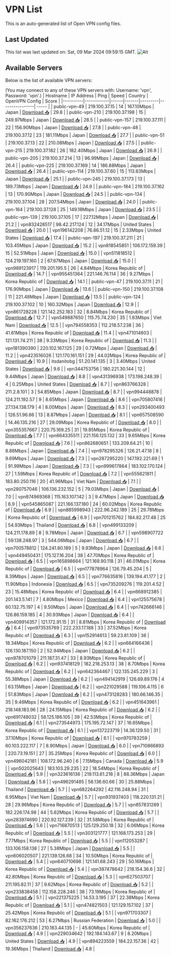 # VPN List

This is an auto-generated list of Open VPN config files.

## Last Updated

This list was last updated on: Sat, 09 Mar 2024 09:59:15 GMT.
![Alt](https://repobeats.axiom.co/api/embed/186b98318ef1479477931607c1ad7d823f12451f.svg "Repobeats analytics image")

## Available Servers

Below is the list of available VPN servers:

(You may connect to any of these VPN servers with: Username: 'vpn', Password: 'vpn'.)
| Hostname | IP Address | Ping | Speed | Country | OpenVPN Config | Score |
|----------|------------|------|-------|---------|----------------| ----- |
| public-vpn-49 | 219.100.37.15 | 14 | 167.10Mbps | Japan | [Download 📥](./configs/server_0_JP.ovpn) | 29.8 |
| public-vpn-210 | 219.100.37.198 | 15 | 249.97Mbps | Japan | [Download 📥](./configs/server_1_JP.ovpn) | 28.5 |
| public-vpn-157 | 219.100.37.111 | 22 | 156.90Mbps | Japan | [Download 📥](./configs/server_2_JP.ovpn) | 27.8 |
| public-vpn-48 | 219.100.37.12 | 23 | 181.11Mbps | Japan | [Download 📥](./configs/server_3_JP.ovpn) | 27.7 |
| public-vpn-51 | 219.100.37.13 | 22 | 210.08Mbps | Japan | [Download 📥](./configs/server_4_JP.ovpn) | 27.5 |
| public-vpn-215 | 219.100.37.182 | 26 | 182.40Mbps | Japan | [Download 📥](./configs/server_5_JP.ovpn) | 26.9 |
| public-vpn-205 | 219.100.37.214 | 13 | 96.99Mbps | Japan | [Download 📥](./configs/server_6_JP.ovpn) | 26.4 |
| public-vpn-225 | 219.100.37.169 | 14 | 186.88Mbps | Japan | [Download 📥](./configs/server_7_JP.ovpn) | 26.4 |
| public-vpn-114 | 219.100.37.60 | 15 | 113.83Mbps | Japan | [Download 📥](./configs/server_8_JP.ovpn) | 25.1 |
| public-vpn-245 | 219.100.37.173 | 13 | 189.73Mbps | Japan | [Download 📥](./configs/server_9_JP.ovpn) | 24.9 |
| public-vpn-184 | 219.100.37.162 | 13 | 170.90Mbps | Japan | [Download 📥](./configs/server_10_JP.ovpn) | 24.5 |
| public-vpn-134 | 219.100.37.104 | 28 | 207.54Mbps | Japan | [Download 📥](./configs/server_11_JP.ovpn) | 24.0 |
| public-vpn-164 | 219.100.37.128 | 25 | 149.18Mbps | Japan | [Download 📥](./configs/server_12_JP.ovpn) | 23.5 |
| public-vpn-139 | 219.100.37.105 | 17 | 227.12Mbps | Japan | [Download 📥](./configs/server_13_JP.ovpn) | 21.2 |
| vpn832428517 | 98.42.217.124 | 12 | 34.17Mbps | United States | [Download 📥](./configs/server_14_US.ovpn) | 20.0 |
| vpn196142208 | 76.86.51.12 | 15 | 2.33Mbps | United States | [Download 📥](./configs/server_15_US.ovpn) | 17.4 |
| public-vpn-197 | 219.100.37.211 | 21 | 103.45Mbps | Japan | [Download 📥](./configs/server_16_JP.ovpn) | 15.2 |
| vpn818545851 | 106.172.159.39 | 15 | 52.51Mbps | Japan | [Download 📥](./configs/server_17_JP.ovpn) | 15.0 |
| vpn511818512 | 124.219.197.160 | 2 | 67.67Mbps | Japan | [Download 📥](./configs/server_18_JP.ovpn) | 15.0 |
| vpn989123917 | 119.201.195.5 | 26 | 4.84Mbps | Korea Republic of | [Download 📥](./configs/server_19_KR.ovpn) | 14.7 |
| vpn955451364 | 221.146.76.114 | 36 | 9.27Mbps | Korea Republic of | [Download 📥](./configs/server_20_KR.ovpn) | 14.1 |
| public-vpn-47 | 219.100.37.11 | 21 | 176.90Mbps | Japan | [Download 📥](./configs/server_21_JP.ovpn) | 13.6 |
| public-vpn-150 | 219.100.37.108 | 11 | 221.48Mbps | Japan | [Download 📥](./configs/server_22_JP.ovpn) | 13.5 |
| public-vpn-124 | 219.100.37.102 | 10 | 160.32Mbps | Japan | [Download 📥](./configs/server_23_JP.ovpn) | 12.9 |
| vpn861728228 | 121.142.252.183 | 32 | 8.84Mbps | Korea Republic of | [Download 📥](./configs/server_24_KR.ovpn) | 12.7 |
| vpn549887650 | 115.75.74.230 | 35 | 1.83Mbps | Viet Nam | [Download 📥](./configs/server_25_VN.ovpn) | 12.5 |
| vpn794558353 | 112.218.57.238 | 36 | 41.61Mbps | Korea Republic of | [Download 📥](./configs/server_26_KR.ovpn) | 11.4 |
| vpn471014603 | 121.131.74.211 | 38 | 9.33Mbps | Korea Republic of | [Download 📥](./configs/server_27_KR.ovpn) | 11.3 |
| vpn181390390 | 220.102.167.125 | 29 | 0.72Mbps | Japan | [Download 📥](./configs/server_28_JP.ovpn) | 11.2 |
| vpn423516026 | 121.170.161.151 | 29 | 44.02Mbps | Korea Republic of | [Download 📥](./configs/server_29_KR.ovpn) | 10.9 |
| itsdanitobg | 51.20.141.135 | 3 | 3.40Mbps | United States | [Download 📥](./configs/server_30_US.ovpn) | 9.6 |
| vpn344753756 | 180.221.30.144 | 12 | 9.44Mbps | Japan | [Download 📥](./configs/server_31_JP.ovpn) | 8.8 |
| vpn431396938 | 173.198.248.39 | 4 | 0.25Mbps | United States | [Download 📥](./configs/server_32_US.ovpn) | 8.7 |
| vpn863766328 | 211.2.8.101 | 3 | 54.85Mbps | Japan | [Download 📥](./configs/server_33_JP.ovpn) | 8.7 |
| vpn994448878 | 124.211.192.57 | 9 | 8.65Mbps | Japan | [Download 📥](./configs/server_34_JP.ovpn) | 8.6 |
| vpn705807416 | 27.134.138.179 | 4 | 8.00Mbps | Japan | [Download 📥](./configs/server_35_JP.ovpn) | 8.3 |
| vpn293400493 | 126.51.96.66 | 13 | 8.87Mbps | Japan | [Download 📥](./configs/server_36_JP.ovpn) | 8.1 |
| vpn657508590 | 14.46.135.216 | 27 | 29.09Mbps | Korea Republic of | [Download 📥](./configs/server_37_KR.ovpn) | 8.0 |
| vpn355357667 | 220.75.169.25 | 31 | 19.85Mbps | Korea Republic of | [Download 📥](./configs/server_38_KR.ovpn) | 7.7 |
| vpn664335511 | 221.156.125.132 | 33 | 9.65Mbps | Korea Republic of | [Download 📥](./configs/server_39_KR.ovpn) | 7.6 |
| vpn862680651 | 133.209.64.21 | 10 | 8.88Mbps | Japan | [Download 📥](./configs/server_40_JP.ovpn) | 7.4 |
| vpn978295326 | 126.21.47.18 | 8 | 9.69Mbps | Japan | [Download 📥](./configs/server_41_JP.ovpn) | 7.3 |
| vpn287295220 | 147.192.221.69 | 1 | 91.99Mbps | Japan | [Download 📥](./configs/server_42_JP.ovpn) | 7.3 |
| vpn999617864 | 183.102.170.124 | 27 | 1.59Mbps | Korea Republic of | [Download 📥](./configs/server_43_KR.ovpn) | 7.2 |
| vpn555621811 | 183.80.250.116 | 20 | 41.96Mbps | Viet Nam | [Download 📥](./configs/server_44_VN.ovpn) | 7.1 |
| vpn280757046 | 106.136.232.152 | 5 | 79.03Mbps | Japan | [Download 📥](./configs/server_45_JP.ovpn) | 7.0 |
| vpn874969368 | 115.163.107.142 | 3 | 9.47Mbps | Japan | [Download 📥](./configs/server_46_JP.ovpn) | 6.9 |
| vpn545865087 | 221.166.137.180 | 24 | 60.02Mbps | Korea Republic of | [Download 📥](./configs/server_47_KR.ovpn) | 6.9 |
| vpn885998943 | 222.96.242.189 | 25 | 29.78Mbps | Korea Republic of | [Download 📥](./configs/server_48_KR.ovpn) | 6.9 |
| vpn701215762 | 184.82.217.48 | 25 | 54.93Mbps | Thailand | [Download 📥](./configs/server_49_TH.ovpn) | 6.8 |
| vpn499133209 | 124.211.178.89 | 8 | 9.78Mbps | Japan | [Download 📥](./configs/server_50_JP.ovpn) | 6.7 |
| vpn598907722 | 59.138.248.97 | 3 | 544.06Mbps | Japan | [Download 📥](./configs/server_51_JP.ovpn) | 6.7 |
| vpn700578812 | 124.241.80.189 | 5 | 9.93Mbps | Japan | [Download 📥](./configs/server_52_JP.ovpn) | 6.6 |
| vpn449450431 | 175.127.16.204 | 38 | 47.70Mbps | Korea Republic of | [Download 📥](./configs/server_53_KR.ovpn) | 6.5 |
| vpn165898664 | 121.169.90.118 | 31 | 46.01Mbps | Korea Republic of | [Download 📥](./configs/server_54_KR.ovpn) | 6.5 |
| vpn177878964 | 126.79.45.204 | 5 | 8.39Mbps | Japan | [Download 📥](./configs/server_55_JP.ovpn) | 6.5 |
| vpn776635816 | 139.194.41.177 | 2 | 11.90Mbps | Indonesia | [Download 📥](./configs/server_56_ID.ovpn) | 6.5 |
| vpn735209276 | 119.201.4.52 | 23 | 15.48Mbps | Korea Republic of | [Download 📥](./configs/server_57_KR.ovpn) | 6.4 |
| vpn668912385 | 201.143.5.141 | 7 | 4.80Mbps | Mexico | [Download 📥](./configs/server_58_MX.ovpn) | 6.4 |
| vpn125575678 | 60.132.75.197 | 4 | 9.50Mbps | Japan | [Download 📥](./configs/server_59_JP.ovpn) | 6.4 |
| vpn742666146 | 126.86.159.185 | 4 | 30.93Mbps | Japan | [Download 📥](./configs/server_60_JP.ovpn) | 6.4 |
| vpn409914357 | 121.172.91.15 | 31 | 8.81Mbps | Korea Republic of | [Download 📥](./configs/server_61_KR.ovpn) | 6.4 |
| vpn973535769 | 222.233.17.188 | 33 | 37.52Mbps | Korea Republic of | [Download 📥](./configs/server_62_KR.ovpn) | 6.3 |
| vpn152914613 | 59.23.81.109 | 36 | 18.34Mbps | Korea Republic of | [Download 📥](./configs/server_63_KR.ovpn) | 6.2 |
| vpn664166436 | 126.130.187.150 | 2 | 52.94Mbps | Japan | [Download 📥](./configs/server_64_JP.ovpn) | 6.2 |
| vpn978701079 | 211.187.31.47 | 33 | 8.93Mbps | Korea Republic of | [Download 📥](./configs/server_65_KR.ovpn) | 6.2 |
| vpn937418129 | 182.218.253.13 | 38 | 8.70Mbps | Korea Republic of | [Download 📥](./configs/server_66_KR.ovpn) | 6.2 |
| vpn642364467 | 122.135.245.229 | 3 | 55.38Mbps | Japan | [Download 📥](./configs/server_67_JP.ovpn) | 6.2 |
| vpn494142919 | 126.69.89.176 | 4 | 63.15Mbps | Japan | [Download 📥](./configs/server_68_JP.ovpn) | 6.2 |
| vpn221029588 | 119.106.4.115 | 6 | 51.83Mbps | Japan | [Download 📥](./configs/server_69_JP.ovpn) | 6.2 |
| vpn473128283 | 180.66.146.35 | 35 | 9.46Mbps | Korea Republic of | [Download 📥](./configs/server_70_KR.ovpn) | 6.2 |
| vpn451643961 | 218.148.183.96 | 28 | 24.15Mbps | Korea Republic of | [Download 📥](./configs/server_71_KR.ovpn) | 6.2 |
| vpn691748032 | 58.125.186.105 | 39 | 42.53Mbps | Korea Republic of | [Download 📥](./configs/server_72_KR.ovpn) | 6.1 |
| vpn273544973 | 175.195.72.147 | 37 | 16.65Mbps | Korea Republic of | [Download 📥](./configs/server_73_KR.ovpn) | 6.1 |
| vpn137223719 | 14.36.129.50 | 31 | 37.10Mbps | Korea Republic of | [Download 📥](./configs/server_74_KR.ovpn) | 6.1 |
| vpn970783259 | 60.103.222.117 | 7 | 8.90Mbps | Japan | [Download 📥](./configs/server_75_JP.ovpn) | 6.0 |
| vpn710866893 | 220.73.19.151 | 27 | 35.25Mbps | Korea Republic of | [Download 📥](./configs/server_76_KR.ovpn) | 6.0 |
| vpn496042181 | 108.172.96.240 | 6 | 7.15Mbps | Canada | [Download 📥](./configs/server_77_CA.ovpn) | 5.9 |
| vpn502025643 | 183.103.29.235 | 22 | 18.54Mbps | Korea Republic of | [Download 📥](./configs/server_78_KR.ovpn) | 5.9 |
| vpn323616136 | 219.113.61.218 | 8 | 88.36Mbps | Japan | [Download 📥](./configs/server_79_JP.ovpn) | 5.8 |
| vpn496291485 | 58.136.60.66 | 30 | 25.88Mbps | Thailand | [Download 📥](./configs/server_80_TH.ovpn) | 5.7 |
| vpn682264292 | 42.116.248.94 | 31 | 6.95Mbps | Viet Nam | [Download 📥](./configs/server_81_VN.ovpn) | 5.7 |
| vpn931937403 | 118.220.131.21 | 28 | 29.96Mbps | Korea Republic of | [Download 📥](./configs/server_82_KR.ovpn) | 5.7 |
| vpn657831269 | 182.226.174.98 | 44 | 5.62Mbps | Korea Republic of | [Download 📥](./configs/server_83_KR.ovpn) | 5.7 |
| vpn283974690 | 220.92.127.239 | 32 | 31.58Mbps | Korea Republic of | [Download 📥](./configs/server_84_KR.ovpn) | 5.6 |
| vpn716870513 | 125.129.250.18 | 32 | 6.06Mbps | Korea Republic of | [Download 📥](./configs/server_85_KR.ovpn) | 5.5 |
| vpn303121777 | 121.168.173.253 | 29 | 7.77Mbps | Korea Republic of | [Download 📥](./configs/server_86_KR.ovpn) | 5.5 |
| vpn112053287 | 133.106.158.138 | 27 | 5.38Mbps | Japan | [Download 📥](./configs/server_87_JP.ovpn) | 5.5 |
| vpn606020507 | 221.139.126.68 | 34 | 10.50Mbps | Korea Republic of | [Download 📥](./configs/server_88_KR.ovpn) | 5.4 |
| vpn640710698 | 121.141.68.243 | 29 | 50.16Mbps | Korea Republic of | [Download 📥](./configs/server_89_KR.ovpn) | 5.4 |
| vpn387478642 | 218.154.36.6 | 32 | 42.80Mbps | Korea Republic of | [Download 📥](./configs/server_90_KR.ovpn) | 5.3 |
| vpn627503707 | 211.195.82.11 | 37 | 9.62Mbps | Korea Republic of | [Download 📥](./configs/server_91_KR.ovpn) | 5.2 |
| vpn233838458 | 112.158.228.246 | 38 | 73.19Mbps | Korea Republic of | [Download 📥](./configs/server_92_KR.ovpn) | 5.1 |
| vpn221375225 | 14.53.3.195 | 37 | 22.38Mbps | Korea Republic of | [Download 📥](./configs/server_93_KR.ovpn) | 5.1 |
| vpn474821503 | 121.129.157.102 | 37 | 25.42Mbps | Korea Republic of | [Download 📥](./configs/server_94_KR.ovpn) | 5.1 |
| vpn971703307 | 82.162.176.212 | 53 | 6.27Mbps | Russian Federation | [Download 📥](./configs/server_95_RU.ovpn) | 5.0 |
| vpn356237636 | 210.183.44.135 | - | 45.60Mbps | Korea Republic of | [Download 📥](./configs/server_96_KR.ovpn) | 4.9 |
| vpn229034642 | 192.184.143.67 | 9 | 8.20Mbps | United States | [Download 📥](./configs/server_97_US.ovpn) | 4.9 |
| vpn894223559 | 184.22.157.36 | 42 | 19.36Mbps | Thailand | [Download 📥](./configs/server_98_TH.ovpn) | 4.8 |
